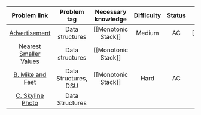 
|                           Problem link                            |     Problem tag      | Necessary knowledge | Difficulty | Status |             Solution              |
| :---------------------------------------------------------------: | :------------------: | :-----------------: | :--------: | :----: | :-------------------------------: |
|      [Advertisement](https://cses.fi/problemset/task/1142/)       |   Data structures    | [[Monotonic Stack]] |   Medium   |   AC   |     [[Advertisement\|Solve]]      |
|  [Nearest Smaller Values](https://cses.fi/problemset/task/1645/)  |   Data structures    | [[Monotonic Stack]] |            |        | [[Nearest Smaller Values\|Solve]] |
| [B. Mike and Feet](https://codeforces.com/contest/547/problem/B)  | Data Structures, DSU | [[Monotonic Stack]] |    Hard    |   AC   |    [[B. Mike and Feet\|Solve]]    |
| [C. Skyline Photo](https://codeforces.com/contest/1483/problem/C) |   Data Structures    |                     |            |        |                                   |

